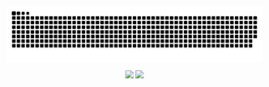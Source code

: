 <p align="center">
  <img src="https://github.com/minuut/minuut/blob/output/github-contribution-grid-snake-dark.svg" alt="Snake Gif">
</p>

<p align="center">
   <img height="220em" src="https://github-readme-stats.vercel.app/api/top-langs?username=minuut&theme=shadow_green&show_icons=true&hide=html,blade,css" />
   <img height="220em" src="https://github-readme-streak-stats.herokuapp.com/?user=minuut&show_icons=true&theme=shadow_green" />
</p>
